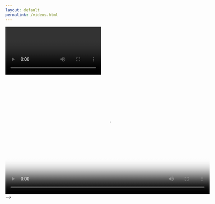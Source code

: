 ```yaml
---
layout: default
permalink: /videos.html
---
```

<link href="https://unpkg.com/video.js@7.3.0/dist/video-js.min.css" rel="stylesheet">
    <script src="https://unpkg.com/video.js@7.3.0/dist/video.min.js"></script>
<script src="newskin.js"></script>

<video id="player" class="video-js"></video>
<script>
var Player = videojs("player", { 
"controls": true, 
"autoplay": false, 
"preload": "auto" ,
"poster": "https://raw.githubusercontent.com/unknownproject/unknownproject.github.io/master/assets/images/SHH.png",
"width": 960,
"height": 400,
sources: [
{ src: '30_features.mp4"', type: 'video/mp4'}],
});
</script>

<!--<head>
  <link href="https://vjs.zencdn.net/7.8.3/video-js.css" rel="stylesheet" />

  <!-- If you'd like to support IE8 (for Video.js versions prior to v7) -->
  <script src="https://vjs.zencdn.net/ie8/1.1.2/videojs-ie8.min.js"></script>
</head>

<body>
<center>
  <video
    id="my-video"
    class="video-js"
    controls
    preload="auto"
    width="640"
    height="360"
    poster="https://raw.githubusercontent.com/unknownproject/unknownproject.github.io/master/assets/images/SHH.png"
    data-setup="{}"
  >
    <source src="p30_features.mp4" type="video/mp4" />
    <p class="vjs-no-js">
      To view this video please enable JavaScript, and consider upgrading to a
      web browser that
      <a href="https://videojs.com/html5-video-support/" target="_blank"
        >supports HTML5 video</a
      >
    </p>
  </video>
</center>
  <script src="https://vjs.zencdn.net/7.8.3/video.js"></script>
</body>-->
